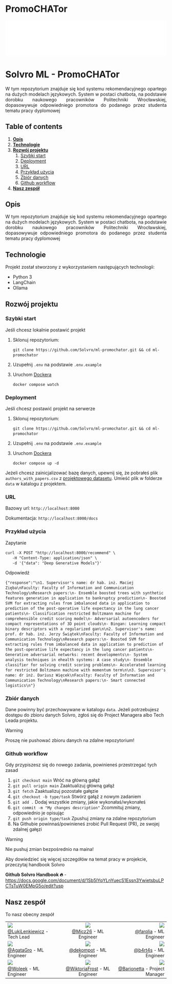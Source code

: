 # PromoCHATor

<p align="center">
    <img src="./assets/solvro.png">
</p>

# Solvro ML - PromoCHATor
<p align="justify"> 
W tym repozytorium znajduje się kod systemu rekomendacyjnego opartego na dużych modelach językowych. System w postaci chatbota, na podstawie dorobku naukowego pracowników Politechniki Wrocławskiej, dopasowywuje odpowiedniego promotora do podanego przez studenta tematu pracy dyplomowej
</p>

## Table of contents

1. **[Opis](#opis)**
2. **[Technologie](#technologie)**
3. **[Rozwój projektu](#rozwoj)**
   1. [Szybki start](#szybki-start)
   2. [Deployment](#deployment)
   3. [URL](#url)
   3. [Przykład użycia](#przyklad-uzycia)
   4. [Zbiór danych](#zbior-danych)
   5. [Github workflow](#github-workflow)
4. **[Nasz zespół](#nasz-zespol)**

## Opis
<p align="justify"> 
W tym repozytorium znajduje się kod systemu rekomendacyjnego opartego na dużych modelach językowych. System w postaci chatbota, na podstawie dorobku naukowego pracowników Politechniki Wrocławskiej, dopasowywuje odpowiedniego promotora do podanego przez studenta tematu pracy dyplomowej
</p>

## Technologie
Projekt został stworzony z wykorzystaniem następujących technologii:
* Python 3
* LangChain
* Ollama

## Rozwój projektu
### Szybki start
Jeśli chcesz lokalnie postawić projekt

1. Sklonuj repozytorium:

   ```
   git clone https://github.com/Solvro/ml-promochator.git && cd ml-promochator
   ```

3. Uzupełnij `.env` na podstawie `.env.example`

3. Uruchom [Dockera](https://docs.docker.com/compose/)
   ```
   docker compose watch
   ```

### Deployment
Jeśli chcesz postawić projekt na serwerze

1. Sklonuj repozytorium:

   ```
   git clone https://github.com/Solvro/ml-promochator.git && cd ml-promochator
   ```

3. Uzupełnij `.env` na podstawie `.env.example`

3. Uruchom [Dockera](https://docs.docker.com/compose/)
   ```
   docker compose up -d
   ```

Jeżeli chcesz zainicjalizować bazę danych, upewnij się, że pobrałeś plik `authors_with_papers.csv` z [projektowego datasetu](https://drive.google.com/drive/folders/1odcaykO5uGtJXGugjCm8UioFT2XWWHNM). Umieść plik w folderze `data` w katalogu z projektem.

### URL

Bazowy url: `http://localhost:8000`

Dokumentacja: `http://localhost:8000/docs`


### Przykład użycia

Zapytanie
   ```
   curl -X POST "http://localhost:8000/recommend" \
      -H "Content-Type: application/json" \
      -d '{"data": "Deep Generative Models"}'
   ```

Odpowiedź

```
{"response":"\n1. Supervisor's name: dr hab. inż. Maciej Zięba\nFaculty: Faculty of Information and Communication Technology\nResearch papers:\n- Ensemble boosted trees with synthetic features generation in application to bankruptcy prediction\n- Boosted SVM for extracting rules from imbalanced data in application to prediction of the post-operative life expectancy in the lung cancer patients\n- Classification restricted Boltzmann machine for comprehensible credit scoring model\n- Adversarial autoencoders for compact representations of 3D point clouds\n- Bingan: Learning compact binary descriptors with a regularized gan\n\n2. Supervisor's name: prof. dr hab. inż. Jerzy Świątek\nFaculty: Faculty of Information and Communication Technology\nResearch papers:\n- Boosted SVM for extracting rules from imbalanced data in application to prediction of the post-operative life expectancy in the lung cancer patients\n- Generative adversarial networks: recent developments\n- System analysis techniques in ehealth systems: A case study\n- Ensemble classifier for solving credit scoring problems\n- Accelerated learning for restricted Boltzmann machine with momentum term\n\n3. Supervisor's name: dr inż. Dariusz Więcek\nFaculty: Faculty of Information and Communication Technology\nResearch papers:\n- Smart connected logistics\n"}
```

### Zbiór danych

Dane powinny być przechowywane w katalogu `data`. Jeżeli potrzebujesz dostępu do zbioru danych Solvro, zgłoś się do Project Managera albo Tech Leada projektu.

> [!WARNING]
> Proszę nie pushować zbioru danych na zdalne repozytorium!


### Github workflow

Gdy przypiszesz się do nowego zadania, powinieneś przestrzegać tych zasad
1. `git checkout main` Wróć na główną gałąź
2. `git pull origin main` Zaaktualizuj główną gałąź
3. `git fetch` Zaaktualizuj pozostałe gałęzie
4. `git checkout -b type/task` Stwórz gałąź z nowym zadaniem
5. `git add .` Dodaj wszystkie zmiany, jakie wykonałaś/wykonałeś
6. `git commit -m "My changes description"` Zcommituj zmiany, odpowiednio je opisując
7. `git push origin type/task` Zpushuj zmiany na zdalne repozytorium
8. Na Githubie powinnaś/powinieneś zrobić Pull Request (PR), ze swojej zdalnej gałęzi

> [!WARNING]
> Nie pushuj zmian bezpośrednio na maina!

Aby dowiedzieć się więcej szczegółów na temat pracy w projekcie,
przeczytaj handbook Solvro

**Github Solvro Handbook 🔥** - https://docs.google.com/document/d/1Sb5lYqYLnYuecS1Essn3YwietsbuLPCTsTuW0EMpG5o/edit?usp

## Nasz zespół
To nasz obecny zespół

|             |             |               |
| :---        |    :----:   |          ---: |
| <img src="https://avatars.githubusercontent.com/u/87516463?v=4" style="width:200px;"> <br>[@LukiLenkiewicz](https://github.com/LukiLenkiewicz) - Tech Lead     | <img src="https://avatars.githubusercontent.com/u/122210130?v=4" style="width:200px;"> <br>[@Micz26](https://github.com/Micz26) - ML Engineer| <img src="https://avatars.githubusercontent.com/u/68340482?v=4" style="width:200px;"> <br>[@farqlia](https://github.com/farqlia) - ML Engineer |
| <img src="https://avatars.githubusercontent.com/u/115902377?v=4" style="width:200px;"> <br>[@AgataGro](https://github.com/AgataGro) - ML Engineer | <img src="https://avatars.githubusercontent.com/u/99985667?v=4" style="width:200px;"> <br>[@dekompot](https://github.com/dekompot) - ML Engineer| <img src="https://avatars.githubusercontent.com/u/109885481?v=4" style="width:200px;"> <br>[@b4rt4s](https://github.com/b4rt4s) - ML Engineer |
| <img src="https://avatars.githubusercontent.com/u/84938240?v=4" style="width:200px;"> <br>[@Woleek](https://github.com/Woleek) - ML Engineer | <img src="https://avatars.githubusercontent.com/u/169385041?v=4" style="width:200px;"> <br>[@WiktoriaFrost](https://github.com/WiktoriaFrost) - ML Engineer | <img src="https://avatars.githubusercontent.com/u/93910163?v=4" style="width:200px;"> <br>[@Barionetta](https://github.com/Barionetta) - Project Manager |
